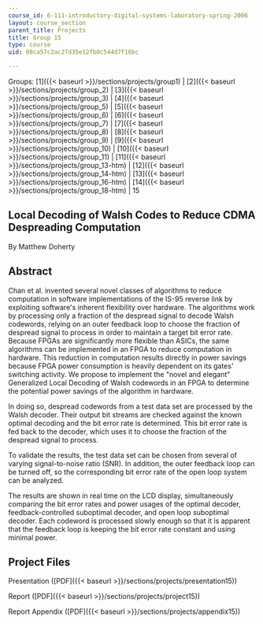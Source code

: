 ```yaml
---
course_id: 6-111-introductory-digital-systems-laboratory-spring-2006
layout: course_section
parent_title: Projects
title: Group 15
type: course
uid: 08ca57c2ac27d35e12fb0c544d7f16bc

---
```


Groups: [1]({{< baseurl >}}/sections/projects/group1) | [2]({{< baseurl >}}/sections/projects/group_2) | [3]({{< baseurl >}}/sections/projects/group_3) | [4]({{< baseurl >}}/sections/projects/group_5) | [5]({{< baseurl >}}/sections/projects/group_6) | [6]({{< baseurl >}}/sections/projects/group_7) | [7]({{< baseurl >}}/sections/projects/group_8) | [8]({{< baseurl >}}/sections/projects/group_9) | [9]({{< baseurl >}}/sections/projects/group_10) | [10]({{< baseurl >}}/sections/projects/group_11) | [11]({{< baseurl >}}/sections/projects/group_13-htm) | [12]({{< baseurl >}}/sections/projects/group_14-htm) | [13]({{< baseurl >}}/sections/projects/group_16-htm) | [14]({{< baseurl >}}/sections/projects/group_18-htm) | 15

Local Decoding of Walsh Codes to Reduce CDMA Despreading Computation
--------------------------------------------------------------------

By Matthew Doherty

Abstract
--------

Chan et al. invented several novel classes of algorithms to reduce computation in software implementations of the IS-95 reverse link by exploiting software's inherent flexibility over hardware. The algorithms work by processing only a fraction of the despread signal to decode Walsh codewords, relying on an outer feedback loop to choose the fraction of despread signal to process in order to maintain a target bit error rate. Because FPGAs are significantly more flexible than ASICs, the same algorithms can be implemented in an FPGA to reduce computation in hardware. This reduction in computation results directly in power savings because FPGA power consumption is heavily dependent on its gates' switching activity. We propose to implement the "novel and elegant" Generalized Local Decoding of Walsh codewords in an FPGA to determine the potential power savings of the algorithm in hardware.

In doing so, despread codewords from a test data set are processed by the Walsh decoder. Their output bit streams are checked against the known optimal decoding and the bit error rate is determined. This bit error rate is fed back to the decoder, which uses it to choose the fraction of the despread signal to process.

To validate the results, the test data set can be chosen from several of varying signal-to-noise ratio (SNR). In addition, the outer feedback loop can be turned off, so the corresponding bit error rate of the open loop system can be analyzed.

The results are shown in real time on the LCD display, simultaneously comparing the bit error rates and power usages of the optimal decoder, feedback-controlled suboptimal decoder, and open loop suboptimal decoder. Each codeword is processed slowly enough so that it is apparent that the feedback loop is keeping the bit error rate constant and using minimal power.

Project Files
-------------

Presentation ([PDF]({{< baseurl >}}/sections/projects/presentation15))

Report ([PDF]({{< baseurl >}}/sections/projects/project15))

Report Appendix ([PDF]({{< baseurl >}}/sections/projects/appendix15))
